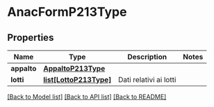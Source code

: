 # AnacFormP213Type

## Properties
Name | Type | Description | Notes
------------ | ------------- | ------------- | -------------
**appalto** | [**AppaltoP213Type**](AppaltoP213Type.md) |  | 
**lotti** | [**list[LottoP213Type]**](LottoP213Type.md) | Dati relativi ai lotti | 

[[Back to Model list]](../README.md#documentation-for-models) [[Back to API list]](../README.md#documentation-for-api-endpoints) [[Back to README]](../README.md)

